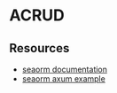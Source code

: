 # ACRUD

## Resources

- [seaorm documentation](https://www.sea-ql.org/SeaORM/docs/index)
- [seaorm axum example](https://github.com/SeaQL/sea-orm/blob/master/examples/axum_example/src/main.rs)
